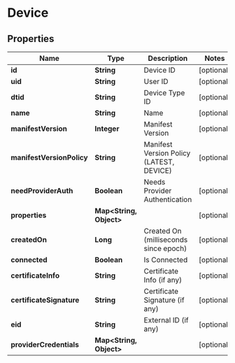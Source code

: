 
# Device

## Properties
Name | Type | Description | Notes
------------ | ------------- | ------------- | -------------
**id** | **String** | Device ID |  [optional]
**uid** | **String** | User ID |  [optional]
**dtid** | **String** | Device Type ID |  [optional]
**name** | **String** | Name |  [optional]
**manifestVersion** | **Integer** | Manifest Version |  [optional]
**manifestVersionPolicy** | **String** | Manifest Version Policy (LATEST, DEVICE) |  [optional]
**needProviderAuth** | **Boolean** | Needs Provider Authentication |  [optional]
**properties** | **Map&lt;String, Object&gt;** |  |  [optional]
**createdOn** | **Long** | Created On (milliseconds since epoch) |  [optional]
**connected** | **Boolean** | Is Connected |  [optional]
**certificateInfo** | **String** | Certificate Info (if any) |  [optional]
**certificateSignature** | **String** | Certificate Signature (if any) |  [optional]
**eid** | **String** | External ID (if any) |  [optional]
**providerCredentials** | **Map&lt;String, Object&gt;** |  |  [optional]



